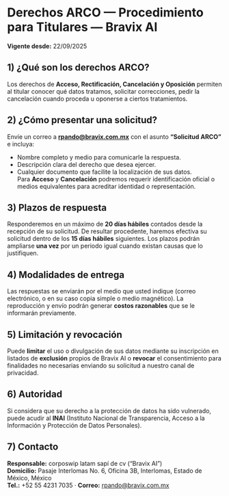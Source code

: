 # Derechos ARCO — Procedimiento para Titulares — Bravix AI

**Vigente desde:** 22/09/2025

## 1) ¿Qué son los derechos ARCO?
Los derechos de **Acceso, Rectificación, Cancelación y Oposición** permiten al titular conocer qué datos tratamos, solicitar correcciones, pedir la cancelación cuando proceda u oponerse a ciertos tratamientos.

## 2) ¿Cómo presentar una solicitud?
Envíe un correo a **rpando@bravix.com.mx** con el asunto **“Solicitud ARCO”** e incluya:
- Nombre completo y medio para comunicarle la respuesta.  
- Descripción clara del derecho que desea ejercer.  
- Cualquier documento que facilite la localización de sus datos.  
Para **Acceso** y **Cancelación** podremos requerir identificación oficial o medios equivalentes para acreditar identidad o representación.

## 3) Plazos de respuesta
Responderemos en un máximo de **20 días hábiles** contados desde la recepción de su solicitud. De resultar procedente, haremos efectiva su solicitud dentro de los **15 días hábiles** siguientes. Los plazos podrán ampliarse **una vez** por un periodo igual cuando existan causas que lo justifiquen.

## 4) Modalidades de entrega
Las respuestas se enviarán por el medio que usted indique (correo electrónico, o en su caso copia simple o medio magnético). La reproducción y envío podrán generar **costos razonables** que se le informarán previamente.

## 5) Limitación y revocación
Puede **limitar** el uso o divulgación de sus datos mediante su inscripción en listados de **exclusión** propios de Bravix AI o **revocar** el consentimiento para finalidades no necesarias enviando su solicitud a nuestro canal de privacidad.

## 6) Autoridad
Si considera que su derecho a la protección de datos ha sido vulnerado, puede acudir al **INAI** (Instituto Nacional de Transparencia, Acceso a la Información y Protección de Datos Personales).

## 7) Contacto
**Responsable:** corposwip latam sapí de cv (“Bravix AI”)  
**Domicilio:** Pasaje Interlomas No. 6, Oficina 3B, Interlomas, Estado de México, México  
**Tel.:** +52 55 4231 7035 · **Correo:** rpando@bravix.com.mx
